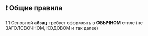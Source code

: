 ## ❗ Общие правила
1.1 Основной **абзац** требует оформлять в **ОБЫЧНОМ** стиле (не ЗАГОЛОВОЧНОМ, КОДОВОМ и так далее)
